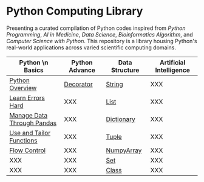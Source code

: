# Python Computing Library

Presenting a curated compilation of Python codes inspired from *Python Programming*, *AI in Medicine*, *Data Science*, *Bioinformatics Algorithm*, and *Computer Science with Python*. This repository is a library housing Python's real-world applications across varied scientific computing domains. 

| Python \n Basics | Python Advance | Data Structure | Artificial Intelligence | 
|----------|----------|----------|----------|
| [Python Overview](Python_Overview.ipynb) | [Decorator](Utilities/Decorator.py) | [String](Utilities/String) | XXX | 
| [Learn Errors Hard](*Error_Type.md) | XXX | [List](Utilities/List) | XXX | 
| [Manage Data Through Pandas](Utilities/pandas) | XXX | [Dictionary](Utilities/Dictionary) | XXX | 
| [Use and Tailor Functions](Utilities/Function) | XXX | [Tuple](Utilities/Tuple) | XXX | 
| [Flow Control](Utilities/Flow_Control) | XXX | [NumpyArray](Utilities/NumPy) | XXX | 
| XXX | XXX | [Set](Utilities/Set) | XXX | 
| XXX | XXX | [Class](Utilities/Class) | XXX | 


